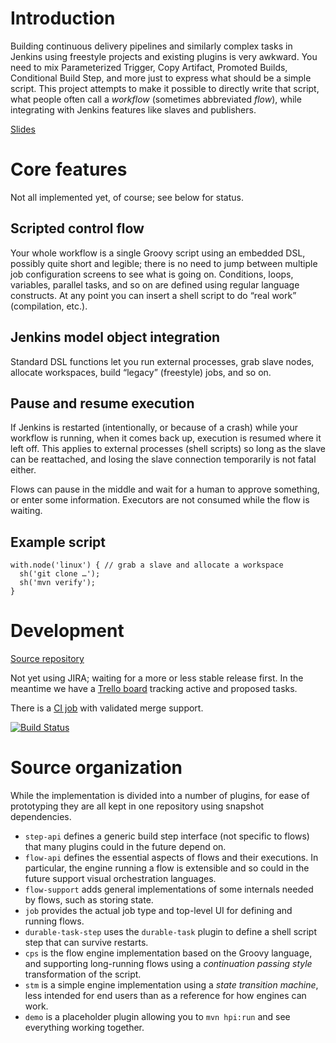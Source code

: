 # Introduction

Building continuous delivery pipelines and similarly complex tasks in Jenkins using freestyle projects and existing plugins is very awkward.
You need to mix Parameterized Trigger, Copy Artifact, Promoted Builds, Conditional Build Step, and more just to express what should be a simple script.
This project attempts to make it possible to directly write that script, what people often call a _workflow_ (sometimes abbreviated _flow_), while integrating with Jenkins features like slaves and publishers.

[Slides](https://docs.google.com/a/cloudbees.com/presentation/d/1ysu71kGpEjvsikKAXdPXTJULadHh9cRbpd0gJaIkVtA)

# Core features

Not all implemented yet, of course; see below for status.

## Scripted control flow

Your whole workflow is a single Groovy script using an embedded DSL, possibly quite short and legible; there is no need to jump between multiple job configuration screens to see what is going on.
Conditions, loops, variables, parallel tasks, and so on are defined using regular language constructs.
At any point you can insert a shell script to do “real work” (compilation, etc.).

## Jenkins model object integration

Standard DSL functions let you run external processes, grab slave nodes, allocate workspaces, build “legacy” (freestyle) jobs, and so on.

## Pause and resume execution

If Jenkins is restarted (intentionally, or because of a crash) while your workflow is running, when it comes back up, execution is resumed where it left off.
This applies to external processes (shell scripts) so long as the slave can be reattached, and losing the slave connection temporarily is not fatal either.

Flows can pause in the middle and wait for a human to approve something, or enter some information.
Executors are not consumed while the flow is waiting.

## Example script

```
with.node('linux') { // grab a slave and allocate a workspace
  sh('git clone …');
  sh('mvn verify');
}
```

# Development

[Source repository](https://github.com/jenkinsci/workflow-plugin)

Not yet using JIRA; waiting for a more or less stable release first.
In the meantime we have a [Trello board](https://trello.com/b/u2fJQnDX/workflow) tracking active and proposed tasks.

There is a [CI job](https://jenkins.ci.cloudbees.com/job/plugins/job/workflow-plugin/) with validated merge support.

[![Build Status](https://jenkins.ci.cloudbees.com/buildStatus/icon?job=plugins/workflow-plugin)](https://jenkins.ci.cloudbees.com/job/plugins/job/workflow-plugin/)

# Source organization

While the implementation is divided into a number of plugins, for ease of prototyping they are all kept in one repository using snapshot dependencies.

* `step-api` defines a generic build step interface (not specific to flows) that many plugins could in the future depend on.
* `flow-api` defines the essential aspects of flows and their executions. In particular, the engine running a flow is extensible and so could in the future support visual orchestration languages.
* `flow-support` adds general implementations of some internals needed by flows, such as storing state.
* `job` provides the actual job type and top-level UI for defining and running flows.
* `durable-task-step` uses the `durable-task` plugin to define a shell script step that can survive restarts.
* `cps` is the flow engine implementation based on the Groovy language, and supporting long-running flows using a _continuation passing style_ transformation of the script.
* `stm` is a simple engine implementation using a _state transition machine_, less intended for end users than as a reference for how engines can work.
* `demo` is a placeholder plugin allowing you to `mvn hpi:run` and see everything working together.
